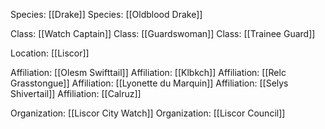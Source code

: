 Species: [[Drake]]
Species: [[Oldblood Drake]]

Class: [[Watch Captain]]
Class: [[Guardswoman]]
Class: [[Trainee Guard]]

Location: [[Liscor]]

Affiliation: [[Olesm Swifttail]]
Affiliation: [[Klbkch]]
Affiliation: [[Relc Grasstongue]]
Affiliation: [[Lyonette du Marquin]]
Affiliation: [[Selys Shivertail]]
Affiliation: [[Calruz]]

Organization: [[Liscor City Watch]]
Organization: [[Liscor Council]]


